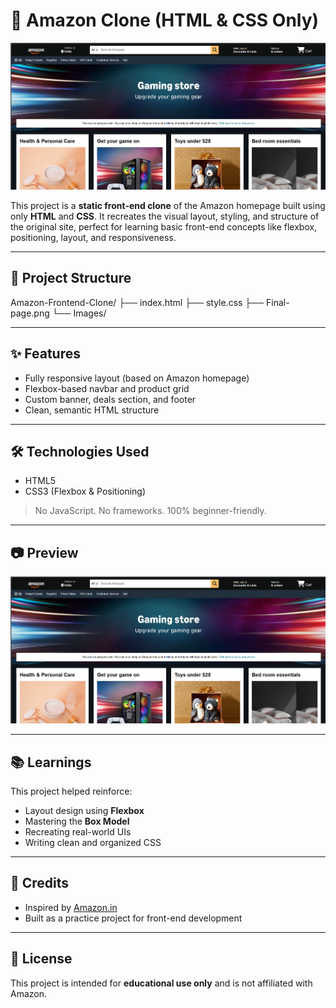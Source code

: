 # 🛒 Amazon Clone (HTML & CSS Only)

![Amazon Clone Screenshot](./Final-page.png)

This project is a **static front-end clone** of the Amazon homepage built using only **HTML** and **CSS**. It recreates the visual layout, styling, and structure of the original site, perfect for learning basic front-end concepts like flexbox, positioning, layout, and responsiveness.

---

## 📁 Project Structure

Amazon-Frontend-Clone/
├── index.html 
├── style.css 
├── Final-page.png 
└── Images/ 

---

## ✨ Features

- Fully responsive layout (based on Amazon homepage)
- Flexbox-based navbar and product grid
- Custom banner, deals section, and footer
- Clean, semantic HTML structure

---

## 🛠️ Technologies Used

- HTML5
- CSS3 (Flexbox & Positioning)

> No JavaScript. No frameworks. 100% beginner-friendly.

---

## 📷 Preview

![Preview Screenshot](./Final-page.png)

---

## 📚 Learnings

This project helped reinforce:

- Layout design using **Flexbox**
- Mastering the **Box Model**
- Recreating real-world UIs
- Writing clean and organized CSS

---

## 🙌 Credits

- Inspired by [Amazon.in](https://www.amazon.in)
- Built as a practice project for front-end development

---

## 📌 License

This project is intended for **educational use only** and is not affiliated with Amazon.

